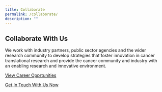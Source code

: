 ```yaml
---
title: Collaborate
permalink: /collaborate/
description: ""
---
```

Collaborate With Us
-------------------

We work with industry partners, public sector agencies and the wider research community to develop strategies that foster innovation in cancer translational research and provide the cancer community and industry with an enabling research and innovative environment.

[View Career Opprtunities](https://www.cris.sg/careers/)

[Get In Touch With Us Now](/contact-us/)